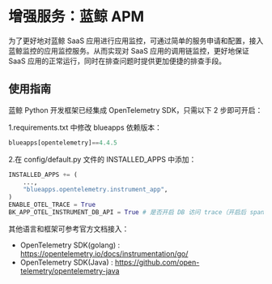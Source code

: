 # 增强服务：蓝鲸 APM

为了更好地对蓝鲸 SaaS 应用进行应用监控，可通过简单的服务申请和配置，接入蓝鲸监控的应用监控服务。从而实现对 SaaS 应用的调用链监控，更好地保证 SaaS 应用的正常运行，同时在排查问题时提供更加便捷的排查手段。

## 使用指南

蓝鲸 Python 开发框架已经集成 OpenTelemetry SDK，只需以下 2 步即可开启：

1.requirements.txt 中修改 blueapps 依赖版本：

```python
blueapps[opentelemetry]==4.4.5
```

2.在 config/default.py 文件的 INSTALLED_APPS 中添加：

```python
INSTALLED_APPS += (
    ...,
    "blueapps.opentelemetry.instrument_app",
)
ENABLE_OTEL_TRACE = True
BK_APP_OTEL_INSTRUMENT_DB_API = True # 是否开启 DB 访问 trace（开启后 span 数量会明显增多）
```

其他语言和框架可参考官方文档接入：

- OpenTelemetry SDK(golang) : https://opentelemetry.io/docs/instrumentation/go/
- OpenTelemetry SDK(Java) : https://github.com/open-telemetry/opentelemetry-java
